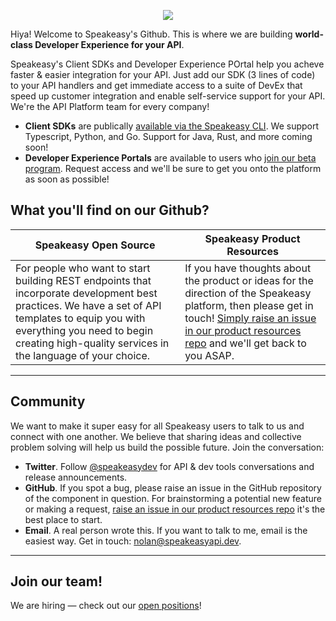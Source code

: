 <p align="center">
  <img src="https://user-images.githubusercontent.com/6267663/180101598-0acc1650-cd22-4388-b1b7-b69f60edc259.png" />
</p>

Hiya! Welcome to Speakeasy's Github. This is where we are building **world-class Developer Experience for your API**. 

Speakeasy's Client SDKs and Developer Experience POrtal help you acheve faster & easier integration for your API. Just add our SDK (3 lines of code) to your API handlers and get immediate access to a suite of DevEx that speed up customer integration and enable self-service support for your API. We're the API Platform team for every company!

* **Client SDKs** are publically [available via the Speakeasy CLI](https://docs.speakeasyapi.dev/docs/speakeasy-cli/getting-started). We support Typescript, Python, and Go. Support for Java, Rust, and more coming soon!
* **Developer Experience Portals** are available to users who [join our beta program](https://www.speakeasyapi.dev/request-access). Request access and we'll be sure to get you onto the platform as soon as possible!

## What you'll find on our Github?

| Speakeasy Open Source | Speakeasy Product Resources |
| ------------- | ------------- |
| For people who want to start building REST endpoints that incorporate development best practices. We have a set of API templates to equip you with everything you need to begin creating high-quality services in the language of your choice. | If you have thoughts about the product or ideas for the direction of the Speakeasy platform, then please get in touch! [Simply raise an issue in our product resources repo](https://github.com/speakeasy-api/product-resources) and we'll get back to you ASAP.|

---

## Community 

We want to make it super easy for all Speakeasy users to talk to us and connect with one another. We believe that sharing ideas and collective problem solving will help us build the possible future. Join the conversation:

* **Twitter**. Follow [@speakeasydev](https://twitter.com/speakeasydev) for API & dev tools conversations and release announcements.
* **GitHub**. If you spot a bug, please raise an issue in the GitHub repository of the component in question. For brainstorming a potential new feature or making a request, [raise an issue in our product resources repo](https://github.com/speakeasy-api/product-resources) it's the best place to start.
* **Email**. A real person wrote this. If you want to talk to me, email is the easiest way. Get in touch: nolan@speakeasyapi.dev.

---

## Join our team!

We are hiring — check out our [open positions](https://www.speakeasyapi.dev/join-us)!
